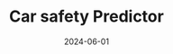 ---
title: Car safety Predictor
summary: This project implements a complete MLOps pipeline for a machine learning scikit-learn model
date: 2024-06-01
external_link: https://github.com/burna680/MLFlow_demo
image:
    filename: featured.jpeg
    caption: "Car safety Predictor"
---